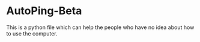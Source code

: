 # AutoPing-Beta
This is a python file which can help the people who have no idea about how to use the computer.
